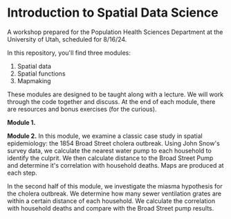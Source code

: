 # Introduction to Spatial Data Science
A workshop prepared for the Population Health Sciences Department at the University of Utah, scheduled for 8/16/24.

In this repository, you'll find three modules:  
1. Spatial data  
2. Spatial functions  
3. Mapmaking  

These modules are designed to be taught along with a lecture. We will work through the code together and discuss. At the end of each module, there are resources and bonus exercises (for the curious).

**Module 1.**

**Module 2.**
In this module, we examine a classic case study in spatial epidemiology: the 1854 Broad Street cholera outbreak. Using John Snow's survey data, we calculate the nearest water pump to each household to identify the culprit. We then calculate distance to the Broad Street Pump and determine it's correlation with household deaths. Maps are produced at each step.

In the second half of this module, we investigate the miasma hypothesis for the cholera outbreak. We determine how many sewer ventilation grates are within a certain distance of each household. We calculate the correlation with household deaths and compare with the Broad Street pump results.
